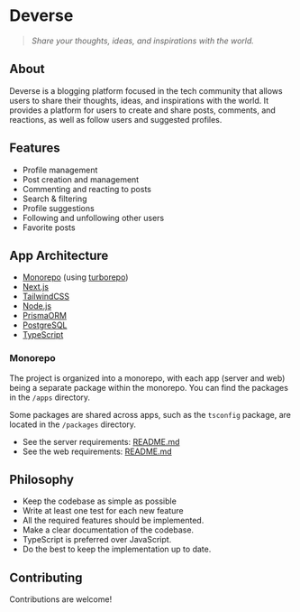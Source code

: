 # Deverse

> *Share your thoughts, ideas, and inspirations with the world.*

## About

Deverse is a blogging platform focused in the tech community that allows users to share their thoughts, ideas, and inspirations with the world. It provides a platform for users to create and share posts, comments, and reactions, as well as follow users and suggested profiles.

## Features

- Profile management
- Post creation and management
- Commenting and reacting to posts
- Search & filtering
- Profile suggestions
- Following and unfollowing other users
- Favorite posts

## App Architecture

- [Monorepo](https://monorepo.tools/) (using [turborepo](https://turbo.build/repo/docs))
- [Next.js](https://nextjs.org/)
- [TailwindCSS](https://tailwindcss.com/)
- [Node.js](https://nodejs.org/en)
- [PrismaORM](https://www.prisma.io/)
- [PostgreSQL](https://www.postgresql.org/)
- [TypeScript](https://www.typescriptlang.org/)

### Monorepo

The project is organized into a monorepo, with each app (server and web) being a separate package within the monorepo. You can find the packages in the `/apps` directory.

Some packages are shared across apps, such as the `tsconfig` package, are located in the `/packages` directory.

- See the server requirements: [README.md](/apps/server/README.md)
- See the web requirements: [README.md](/apps/web/README.md)

## Philosophy

- Keep the codebase as simple as possible
- Write at least one test for each new feature
- All the required features should be implemented.
- Make a clear documentation of the codebase.
- TypeScript is preferred over JavaScript.
- Do the best to keep the implementation up to date.

## Contributing

Contributions are welcome!
